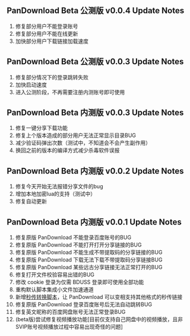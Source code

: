 ## PanDownload Beta 公测版 v0.0.4 Update Notes

1. 修复部分用户不能登录账号
2. 修复部分用户不能在线更新
3. 加快部分用户下载链接加载速度

## PanDownload Beta 公测版 v0.0.3 Update Notes

1. 修复部分情况下的登录跳转失败
2. 加快启动速度
3. 进入公测阶段，不再需要注册内测账号即可使用

## PanDownload Beta 内测版 v0.0.3 Update Notes

1. 修复一键分享下载功能
2. 修复上个版本造成的部分用户无法正常显示目录BUG
3. 减少验证码弹出次数（测试中，不知道会不会产生副作用）
4. 换回之前的版本的编译方式减少杀毒软件误报

## PanDownload Beta 内测版 v0.0.2 Update Notes

1. 修复今天开始无法报错分享文件的bug
2. 增加本地加密lua的支持（测试中）
3. 修复自动更新

## PanDownload Beta 内测版 v0.0.1 Update Notes

1. 修复原版 PanDownload 不能登录百度账号的BUG
2. 修复原版 PanDownload 不能打开打开分享链接的BUG
3. 修复原版 PanDownload 不能生成不带提取码的分享链接的BUG
4. 修复原版 PanDownload 下载无法下载不带提取码分享链接BUG
5. 修复原版 PanDownload 某些远古分享链接无法正常打开的BUG
6. 修复打开文件校验容易出错的BUG
7. 修改 cookie 登录为仅需 BDUSS 登录即可使用全部功能
8. 重构默认脚本集成小文件加速通道
9. 新增[秒传转换脚本](https://pandownload.net/faq/rapiduploadlink.html)，让 PanDownload 可以变相支持其他格式的秒传链接
10. 修复原版 PanDownload 登录百度账号后无法自动跳转BUG
11. 修复英文昵称的百度网盘账号无法正常登录BUG
12. (beta版)尝试修复视频播放功能[目前仅支持自己网盘中的视频播放，且非SVIP账号视频播放过程中容易出现奇怪的问题]

